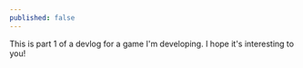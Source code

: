 ```yaml
---
published: false
---
```



<p class="intro">This is part 1 of a devlog for a game I'm developing. I hope it's interesting to you!</p>